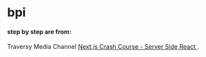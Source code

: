 # bpi

#### step by step are from:
Traversy Media Channel [Next.js Crash Course - Server Side React
](https://www.youtube.com/watch?v=IkOVe40Sy0U).
